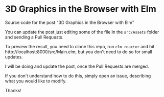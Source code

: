 # 3D Graphics in the Browser with Elm

Source code for the post "3D Graphics in the Browser with Elm"

You can update the post just editing some of the file in the `src/Assets` folder and sending a Pull Requests.

To preview the result, you need to clone this repo, run `elm reactor` and hit http://localhost:8000/src/Main.elm, but you don't need to do so for small updates.

I will be doing and update the post, once the Pull Requests are merged.

If you don't understand how to do this, simply open an issue, describing what you would like to modify.

Thanks!